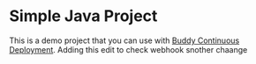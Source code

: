 # Simple Java Project
This is a demo project that you can use with [Buddy Continuous Deployment](https://buddy.works).
Adding this edit to check webhook snother chaange
